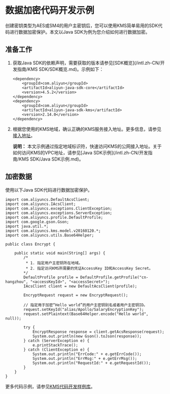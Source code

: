 # 数据加密代码开发示例

创建密钥类型为AES或SM4的用户主密钥后，您可以使用KMS简单易用的SDK代码进行数据加密保护。本文以Java SDK为例为您介绍如何进行数据加密。

## 准备工作

1.  获取Java SDK的依赖声明，需要获取的版本请参见[SDK概览](/intl.zh-CN/开发指南/KMS SDK/SDK概览.md)。示例如下：

    ```
    <dependency>
        <groupId>com.aliyun</groupId>
        <artifactId>aliyun-java-sdk-core</artifactId>
        <version>4.5.2</version>
    </dependency>
    <dependency>
        <groupId>com.aliyun</groupId>
        <artifactId>aliyun-java-sdk-kms</artifactId>
        <version>2.14.0</version>
    </dependency>
    ```

2.  根据您使用的KMS地域，确认正确的KMS服务接入地址。更多信息，请参见[接入地址](/intl.zh-CN/API参考/调用方式/请求结构.md)。

    **说明：** 本文示例通过指定地域标识符，快速访问KMS的公网接入地址。关于如何访问KMS的VPC地址，请参见[Java SDK示例](/intl.zh-CN/开发指南/KMS SDK/Java SDK示例.md)。


## 加密数据

使用以下Java SDK代码进行数据加密保护。

```
import com.aliyuncs.DefaultAcsClient;
import com.aliyuncs.IAcsClient;
import com.aliyuncs.exceptions.ClientException;
import com.aliyuncs.exceptions.ServerException;
import com.aliyuncs.profile.DefaultProfile;
import com.google.gson.Gson;
import java.util.*;
import com.aliyuncs.kms.model.v20160120.*;
import com.aliyuncs.utils.Base64Helper;

public class Encrypt {

    public static void main(String[] args) {
        /* 
         * 1. 指定用户主密钥所在地域。
         * 2. 指定访问KMS所需要的凭证AccessKey ID和AccessKey Secret。
        */
        DefaultProfile profile = DefaultProfile.getProfile("cn-hangzhou", "<accessKeyId>", "<accessSecret>");
        IAcsClient client = new DefaultAcsClient(profile);

        EncryptRequest request = new EncryptRequest();
        
        // 指定用于加密“Hello world”的用户主密钥别名或者用户主密钥ID。
        request.setKeyId("alias/Apollo/SalaryEncryptionKey");
        request.setPlaintext(Base64Helper.encode("Hello world", null));

        try {
            EncryptResponse response = client.getAcsResponse(request);
            System.out.println(new Gson().toJson(response));
        } catch (ServerException e) {
            e.printStackTrace();
        } catch (ClientException e) {
            System.out.println("ErrCode:" + e.getErrCode());
            System.out.println("ErrMsg:" + e.getErrMsg());
            System.out.println("RequestId:" + e.getRequestId());
        }
    }
}
```

更多代码示例，请参见[KMS代码开发样例库](https://github.com/aliyun/alibabacloud-kms-demo)。

